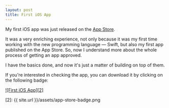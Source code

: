 ```yaml
---
layout: post
title: First iOS App
---
```


My first iOS app was just released on the [App Store](https://itunes.apple.com/us/app/dicas-para-engravidar/id960802240).

It was a very enriching experience, not only because it was my first time working with the new programming language — Swift, but also my first app published on the App Store. So, now I understand more about the whole process of getting an app approved.

I have the basics done, and now it's just a matter of building on top of them.

If you're interested in checking the app, you can download it by clicking on the following badge:

[![First iOS App][2]][1]

  [1]: https://itunes.apple.com/us/app/dicas-para-engravidar/id960802240
  [2]: {{ site.url }}/assets/app-store-badge.png
